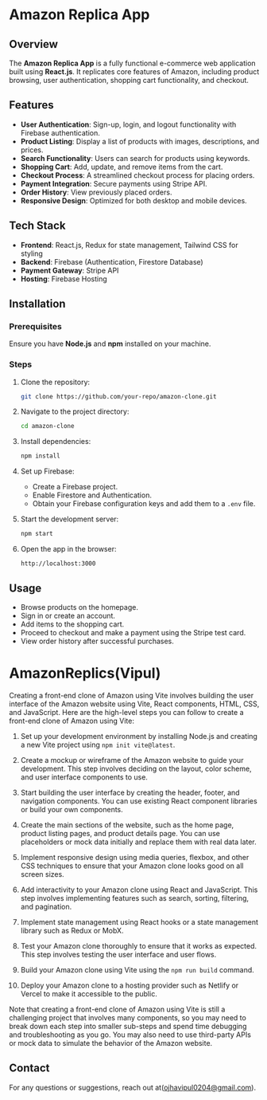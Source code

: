 # Amazon Replica App

## Overview
The **Amazon Replica App** is a fully functional e-commerce web application built using **React.js**. It replicates core features of Amazon, including product browsing, user authentication, shopping cart functionality, and checkout.

## Features
- **User Authentication**: Sign-up, login, and logout functionality with Firebase authentication.
- **Product Listing**: Display a list of products with images, descriptions, and prices.
- **Search Functionality**: Users can search for products using keywords.
- **Shopping Cart**: Add, update, and remove items from the cart.
- **Checkout Process**: A streamlined checkout process for placing orders.
- **Payment Integration**: Secure payments using Stripe API.
- **Order History**: View previously placed orders.
- **Responsive Design**: Optimized for both desktop and mobile devices.

## Tech Stack
- **Frontend**: React.js, Redux for state management, Tailwind CSS for styling
- **Backend**: Firebase (Authentication, Firestore Database)
- **Payment Gateway**: Stripe API
- **Hosting**: Firebase Hosting

## Installation
### Prerequisites
Ensure you have **Node.js** and **npm** installed on your machine.

### Steps
1. Clone the repository:
   ```sh
   git clone https://github.com/your-repo/amazon-clone.git
   ```
2. Navigate to the project directory:
   ```sh
   cd amazon-clone
   ```
3. Install dependencies:
   ```sh
   npm install
   ```
4. Set up Firebase:
   - Create a Firebase project.
   - Enable Firestore and Authentication.
   - Obtain your Firebase configuration keys and add them to a `.env` file.

5. Start the development server:
   ```sh
   npm start
   ```
6. Open the app in the browser:
   ```
   http://localhost:3000
   ```

## Usage
- Browse products on the homepage.
- Sign in or create an account.
- Add items to the shopping cart.
- Proceed to checkout and make a payment using the Stripe test card.
- View order history after successful purchases.

# AmazonReplics(Vipul)

Creating a front-end clone of Amazon using Vite involves building the user interface of the Amazon website using Vite, React components, HTML, CSS, and JavaScript. Here are the high-level steps you can follow to create a front-end clone of Amazon using Vite:

1. Set up your development environment by installing Node.js and creating a new Vite project using `npm init vite@latest`.

2. Create a mockup or wireframe of the Amazon website to guide your development. This step involves deciding on the layout, color scheme, and user interface components to use.

3. Start building the user interface by creating the header, footer, and navigation components. You can use existing React component libraries or build your own components.

4. Create the main sections of the website, such as the home page, product listing pages, and product details page. You can use placeholders or mock data initially and replace them with real data later.

5. Implement responsive design using media queries, flexbox, and other CSS techniques to ensure that your Amazon clone looks good on all screen sizes.

6. Add interactivity to your Amazon clone using React and JavaScript. This step involves implementing features such as search, sorting, filtering, and pagination.

7. Implement state management using React hooks or a state management library such as Redux or MobX.

8. Test your Amazon clone thoroughly to ensure that it works as expected. This step involves testing the user interface and user flows.

9. Build your Amazon clone using Vite using the `npm run build` command.

10. Deploy your Amazon clone to a hosting provider such as Netlify or Vercel to make it accessible to the public.

Note that creating a front-end clone of Amazon using Vite is still a challenging project that involves many components, so you may need to break down each step into smaller sub-steps and spend time debugging and troubleshooting as you go. You may also need to use third-party APIs or mock data to simulate the behavior of the Amazon website.

## Contact
For any questions or suggestions, reach out at(ojhavipul0204@gmail.com).

